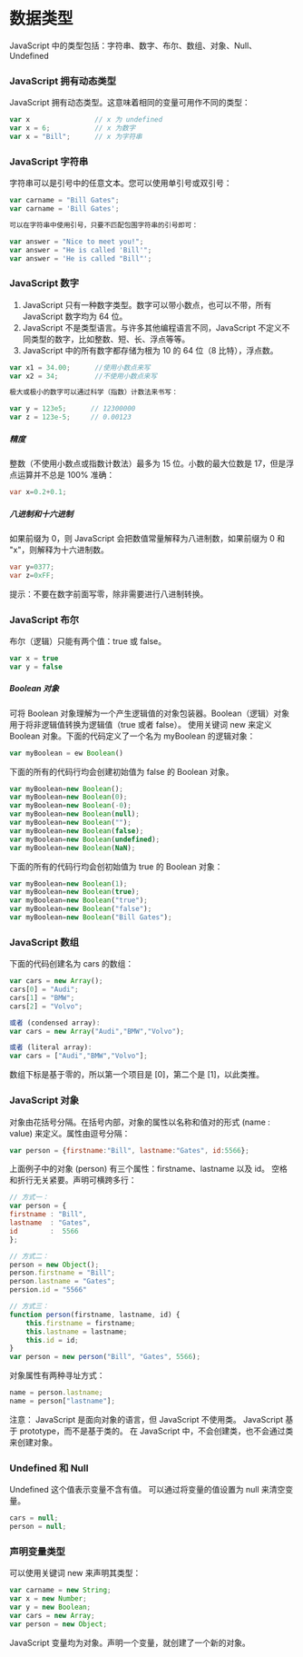 数据类型
===

JavaScript 中的类型包括：字符串、数字、布尔、数组、对象、Null、Undefined

### JavaScript 拥有动态类型

JavaScript 拥有动态类型。这意味着相同的变量可用作不同的类型：

```js
var x                // x 为 undefined
var x = 6;           // x 为数字
var x = "Bill";      // x 为字符串
```

### JavaScript 字符串

字符串可以是引号中的任意文本。您可以使用单引号或双引号：
```js
var carname = "Bill Gates";
var carname = 'Bill Gates';

可以在字符串中使用引号，只要不匹配包围字符串的引号即可：

var answer = "Nice to meet you!";
var answer = "He is called 'Bill'";
var answer = 'He is called "Bill"';
```

### JavaScript 数字

1. JavaScript 只有一种数字类型。数字可以带小数点，也可以不带，所有 JavaScript 数字均为 64 位。
2. JavaScript 不是类型语言。与许多其他编程语言不同，JavaScript 不定义不同类型的数字，比如整数、短、长、浮点等等。
3. JavaScript 中的所有数字都存储为根为 10 的 64 位（8 比特），浮点数。

```js
var x1 = 34.00;      //使用小数点来写
var x2 = 34;         //不使用小数点来写

极大或极小的数字可以通过科学（指数）计数法来书写：

var y = 123e5;      // 12300000
var z = 123e-5;     // 0.00123
```

##### 精度

整数（不使用小数点或指数计数法）最多为 15 位。小数的最大位数是 17，但是浮点运算并不总是 100% 准确：

```java
var x=0.2+0.1;
```

##### 八进制和十六进制

如果前缀为 0，则 JavaScript 会把数值常量解释为八进制数，如果前缀为 0 和 "x"，则解释为十六进制数。

```java
var y=0377;
var z=0xFF;
```

提示：不要在数字前面写零，除非需要进行八进制转换。

### JavaScript 布尔

布尔（逻辑）只能有两个值：true 或 false。
```js
var x = true
var y = false
```
##### Boolean 对象

可将 Boolean 对象理解为一个产生逻辑值的对象包装器。Boolean（逻辑）对象用于将非逻辑值转换为逻辑值（true 或者 false）。
使用关键词 new 来定义 Boolean 对象。下面的代码定义了一个名为 myBoolean 的逻辑对象：
```js
var myBoolean = ew Boolean()
```

下面的所有的代码行均会创建初始值为 false 的 Boolean 对象。

```js
var myBoolean=new Boolean();
var myBoolean=new Boolean(0);
var myBoolean=new Boolean(-0);
var myBoolean=new Boolean(null);
var myBoolean=new Boolean("");
var myBoolean=new Boolean(false);
var myBoolean=new Boolean(undefined);
var myBoolean=new Boolean(NaN);
```

下面的所有的代码行均会创初始值为 true 的 Boolean 对象：

```js
var myBoolean=new Boolean(1);
var myBoolean=new Boolean(true);
var myBoolean=new Boolean("true");
var myBoolean=new Boolean("false");
var myBoolean=new Boolean("Bill Gates");
```

### JavaScript 数组

下面的代码创建名为 cars 的数组：

```js
var cars = new Array();
cars[0] = "Audi";
cars[1] = "BMW";
cars[2] = "Volvo";

或者 (condensed array):
var cars = new Array("Audi","BMW","Volvo");

或者 (literal array):
var cars = ["Audi","BMW","Volvo"];
```
数组下标是基于零的，所以第一个项目是 [0]，第二个是 [1]，以此类推。

### JavaScript 对象

对象由花括号分隔。在括号内部，对象的属性以名称和值对的形式 (name : value) 来定义。属性由逗号分隔：

```js
var person = {firstname:"Bill", lastname:"Gates", id:5566};
```

上面例子中的对象 (person) 有三个属性：firstname、lastname 以及 id。
空格和折行无关紧要。声明可横跨多行：

```js
// 方式一：
var person = {
firstname : "Bill",
lastname  : "Gates",
id        :  5566
};

// 方式二：
person = new Object();
person.firstname = "Bill";
person.lastname = "Gates";
persion.id = "5566"

// 方式三：
function person(firstname, lastname, id) {
    this.firstname = firstname;
    this.lastname = lastname;
    this.id = id;
}
var person = new person("Bill", "Gates", 5566);
```

对象属性有两种寻址方式：

```js
name = person.lastname;
name = person["lastname"];
```

注意：
JavaScript 是面向对象的语言，但 JavaScript 不使用类。
JavaScript 基于 prototype，而不是基于类的。
在 JavaScript 中，不会创建类，也不会通过类来创建对象。

### Undefined 和 Null

Undefined 这个值表示变量不含有值。
可以通过将变量的值设置为 null 来清空变量。

```js
cars = null;
person = null;
```

### 声明变量类型

可以使用关键词 new 来声明其类型：

```js
var carname = new String;
var x = new Number;
var y = new Boolean;
var cars = new Array;
var person = new Object;
```
JavaScript 变量均为对象。声明一个变量，就创建了一个新的对象。
